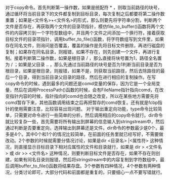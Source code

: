   对于copy命令。首先判断第一操作数，如果是统配符 * ，则取当前路径的块号，通过循环将当前目录下的文件都复制到目标目录，每次复制之后都要将第二操作数重置；如果是<文件名>+<文件名>的形式，那么则要先将字符串分割，判断两个文件是否存在，再获取两个文件的目录项指针，模仿file_to_buffer()函数将两个文件的内容拷贝到一个字符型数组中，并且两个文件之间添加一个换行符，接着获取目标文件的目录项指针，调用buffer_to_file()函数，将字符数组写到文件里，如果存在同名文件，则询问是否覆盖，覆盖的操作是先将目标文件删除，再进行磁盘的复制；如果存在同名目录，则报错，如果不存在，则先创建一个文件，再进行复制。接着判断第二操作数，如果是根目录 / ，那么直接将块号置为1，路径全名置为 / ；如果是父目录 .. ，那么先通过当前路径的块号是否为1判断当前目录是否为根目录，如果是根目录，则报错，如果不是，则获取当前路径，然后去除路径的最后一个目录，得到当前目录父目录的路径，然后在进行相应的复制操作。在写copy命令的时候，遇到最多的问题还是comd变量的保存，因为它是一个全局变量，然后在调用ProcessPath()函数的时候，会有FileName指针指向comd，在改变指针内容的时候，指针指向的comd也会随之改变，所以在某些地方需要先将comd暂存下来，其他函数调用结束之后再把暂存的comd恢复。还有就是fcbp指针的使用需要注意，比较容易出现问题。
  对于输出重定向功能，type命令比较简单，只需要对命令进行一些简单的分析，然后调用相应的copy命令就行。dir命令就比较复杂一些，首先需要将所有输出到屏幕的信息输入到stringstream中，然后通过判断是否要重定向，选择输出到屏幕还是文件。dir命令的参数最少是0个，最多是4个。其中0个和1个的情况比较简单，在前面的任务里就已经写好，不需要做改动。2个参数的时候就需要分情况讨论，如果是dir <目录名> |<属性符> 这种情况，则直接显示目标目录下相对应属性的文件和目录就行，如果是 dir > <文件名> 或 dir >> <文件名> 这种情况，则要判断目标文件是否存在，如果不存在则创建，如果有同名目录则报错，然后将stringstream中的内容复制到字符数组中，最后调用buffer_to_file()函数将结果存盘。3个参数有四种情况，4个参数有两种情况，分类讨论即可，大部分代码和前面都是重复的，只要细心一点不要写错就行。
